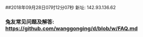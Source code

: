 ##2018年09月28日07时12分07秒 新址: 142.93.136.62
### 兔友常见问题及解答: https://github.com/wanggonging/d/blob/w/FAQ.md
